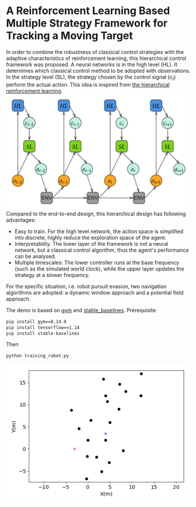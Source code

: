 # A Reinforcement Learning Based Multiple Strategy Framework for Tracking a Moving Target

In order to combine the robustness of classical control strategies with the adaptive characteristics of reinforcement learning, this hierarchical control framework was proposed. A neural networks is in the high level (HL). It determines which classical control method to be adopted with observations. In the strategy level (SL), the strategy chosen by the control signal ($c_t$) perform the actual action. This idea is inspired from [the hierarchical reinforcement learning](https://arxiv.org/abs/1610.05182).
![framework](framework.png)
Compared to the end-to-end design, this hierarchical design has following advantages:
- Easy to train. For the high level network, the action space is simplified into discrete, highly reduce the exploration space of the agent.
- Interpretability. The lower layer of the framework is not a neural network, but a classical control algorithm, thus the agent's performance can be analysed.
- Multiple timescales: The lower controller runs at the base frequency (such as the simulated world clock), while the upper layer updates the strategy at a slower frequency.
<!-- 
The insight of this design is the replacement of part of the neural network with a manual design strategy, thus expecting to capture advantages of both methods. -->

For the specific situation, i.e. robot pursuit evasion, two navigation algorithms are adopted: a dynamic window approach and a potential field approach. 

The demo is based on [gym](https://github.com/openai/gym) and [stable_baselines](https://github.com/Stable-Baselines-Team/stable-baselines). Prerequisite:
```
pip install gym==0.14.0
pip install tensorflow==1.14
pip install stable-baselines
```
Then 
```
python training_robot.py
```

![result](hybird_mine.gif)
